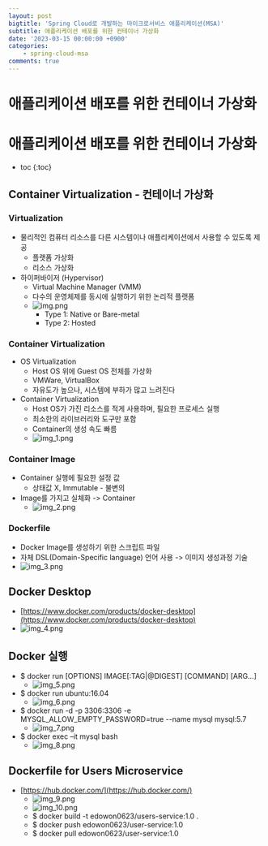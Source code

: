 ```yaml
---
layout: post
bigtitle: 'Spring Cloud로 개발하는 마이크로서비스 애플리케이션(MSA)'
subtitle: 애플리케이션 배포를 위한 컨테이너 가상화
date: '2023-03-15 00:00:00 +0900'
categories:
    - spring-cloud-msa
comments: true
---
```


# 애플리케이션 배포를 위한 컨테이너 가상화

# 애플리케이션 배포를 위한 컨테이너 가상화
* toc
{:toc}


## Container Virtualization - 컨테이너 가상화

### Virtualization
+ 물리적인 컴퓨터 리소스를 다른 시스템이나 애플리케이션에서 사용할 수 있도록 제공
  + 플랫폼 가상화
  + 리소스 가상화
+ 하이퍼바이저 (Hypervisor)
  + Virtual Machine Manager (VMM)
  + 다수의 운영체제를 동시에 실행하기 위한 논리적 플랫폼
  + ![img.png](../../../../assets/img/spring-cloud-msa/Docker.png)
    + Type 1: Native or Bare-metal
    + Type 2: Hosted

### Container Virtualization
+ OS Virtualization
  + Host OS 위에 Guest OS 전체를 가상화
  + VMWare, VirtualBox
  + 자유도가 높으나, 시스템에 부하가 많고 느려진다
+ Container Virtualization
  + Host OS가 가진 리소스를 적게 사용하며, 필요한 프로세스 실행
  + 최소한의 라이브러리와 도구만 포함
  + Container의 생성 속도 빠름
  + ![img_1.png](../../../../assets/img/spring-cloud-msa/Docker1.png)

### Container Image
+ Container 실행에 필요한 설정 값
  + 상태값 X, Immutable - 불변의 
+ Image를 가지고 실체화 -> Container
  + ![img_2.png](../../../../assets/img/spring-cloud-msa/Docker2.png)

### Dockerfile
+ Docker Image를 생성하기 위한 스크립트 파일
+ 자체 DSL(Domain-Specific language) 언어 사용 -> 이미지 생성과정 기술
+ ![img_3.png](../../../../assets/img/spring-cloud-msa/Docker3.png)

## Docker Desktop
+ [https://www.docker.com/products/docker-desktop](https://www.docker.com/products/docker-desktop)
+ ![img_4.png](../../../../assets/img/spring-cloud-msa/Docker4.png)

## Docker 실행
+ $ docker run [OPTIONS] IMAGE[:TAG|@DIGEST] [COMMAND] [ARG…]
  + ![img_5.png](../../../../assets/img/spring-cloud-msa/Docker5.png)
+ $ docker run ubuntu:16.04
  + ![img_6.png](../../../../assets/img/spring-cloud-msa/Docker6.png)
+ $ docker run -d -p 3306:3306 -e MYSQL_ALLOW_EMPTY_PASSWORD=true --name mysql mysql:5.7
  + ![img_7.png](../../../../assets/img/spring-cloud-msa/Docker7.png)
+ $ docker exec –it mysql bash
  + ![img_8.png](../../../../assets/img/spring-cloud-msa/Docker8.png)

## Dockerfile for Users Microservice 
+ [https://hub.docker.com/](https://hub.docker.com/)
  + ![img_9.png](../../../../assets/img/spring-cloud-msa/Docker9.png)
  + ![img_10.png](../../../../assets/img/spring-cloud-msa/Docker10.png)
  + $ docker build -t edowon0623/users-service:1.0 .
  + $ docker push edowon0623/user-service:1.0 
  + $ docker pull edowon0623/user-service:1.0
